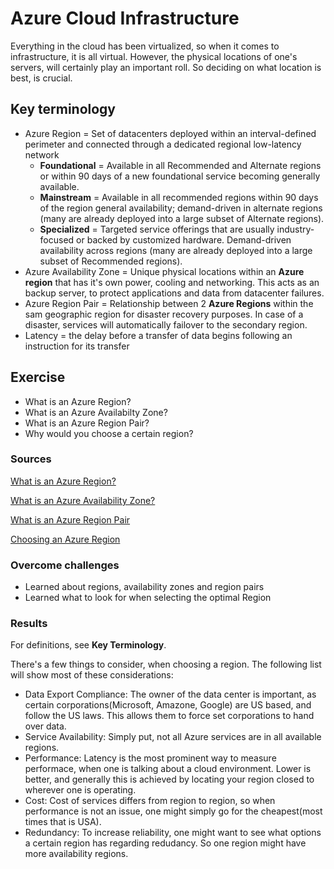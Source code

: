 # Azure Cloud Infrastructure
Everything in the cloud has been virtualized, so when it comes to infrastructure, it is all virtual. However, the physical locations of one's servers, will certainly play an important roll. So deciding on what location is best, is crucial.

## Key terminology
- Azure Region = Set of datacenters deployed within an interval-defined perimeter and connected through a dedicated regional low-latency network
    - **Foundational** = Available in all Recommended and Alternate regions or within 90 days of a new foundational service becoming generally available.
    - **Mainstream** = Available in all recommended regions within 90 days of the region general availability; demand-driven in alternate regions (many are already deployed into a large subset of Alternate regions).
    - **Specialized** = Targeted service offerings that are usually industry-focused or backed by customized hardware. Demand-driven availability across regions (many are already deployed into a large subset of Recommended regions).
- Azure Availability Zone = Unique physical locations within an **Azure region** that has it's own power, cooling and networking. This acts as an backup server, to protect applications and data from datacenter failures.
- Azure Region Pair = Relationship between 2 **Azure Regions** within the sam geographic region for disaster recovery purposes. In case of a disaster, services will automatically failover to the secondary region.
- Latency = the delay before a transfer of data begins following an instruction for its transfer

## Exercise
- What is an Azure Region?
- What is an Azure Availabilty Zone?
- What is an Azure Region Pair?
- Why would you choose a certain region?

### Sources
[What is an Azure Region?](https://cswsolutions.com/blog/posts/2021/september/azure-regions-what-they-are-why-they-matter/)

[What is an Azure Availability Zone?](https://k21academy.com/microsoft-azure/az-303/azure-availability-zones-and-regions/)

[What is an Azure Region Pair](https://build5nines.com/azure-region-pairs-explained/)

[Choosing an Azure Region](https://petri.com/tips-choosing-microsoft-azure-region/)

### Overcome challenges
- Learned about regions, availability zones and region pairs
- Learned what to look for when selecting the optimal Region

### Results
For definitions, see **Key Terminology**.

There's a few things to consider, when choosing a region. The following list will show most of these considerations:
- Data Export Compliance: The owner of the data center is important, as certain corporations(Microsoft, Amazone, Google) are US based, and follow the US laws. This allows them to force set corporations to hand over data.
- Service Availability: Simply put, not all Azure services are in all available regions.
- Performance: Latency is the most prominent way to measure performace, when one is talking about a cloud environment. Lower is better, and generally this is achieved by locating your region closed to wherever one is operating.
- Cost: Cost of services differs from region to region, so when performance is not an issue, one might simply go for the cheapest(most times that is USA).
- Redundancy: To increase reliability, one might want to see what options a certain region has regarding redudancy. So one region might have more availability regions.
